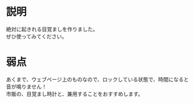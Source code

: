 # 説明
絶対に起きれる目覚ましを作りました。  
ぜひ使ってみてください。
# 弱点
あくまで、ウェブページ上のものなので、ロックしている状態で、時間になると音が鳴りません！  
市販の、目覚まし時計と、兼用することをおすすめします。
